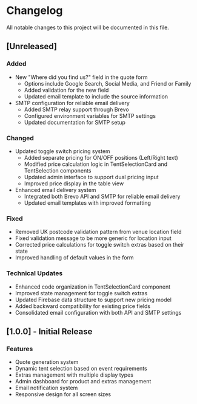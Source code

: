 # Changelog

All notable changes to this project will be documented in this file.

## [Unreleased]

### Added
- New "Where did you find us?" field in the quote form
  - Options include Google Search, Social Media, and Friend or Family
  - Added validation for the new field
  - Updated email template to include the source information
- SMTP configuration for reliable email delivery
  - Added SMTP relay support through Brevo
  - Configured environment variables for SMTP settings
  - Updated documentation for SMTP setup

### Changed
- Updated toggle switch pricing system
  - Added separate pricing for ON/OFF positions (Left/Right text)
  - Modified price calculation logic in TentSelectionCard and TentSelection components
  - Updated admin interface to support dual pricing input
  - Improved price display in the table view
- Enhanced email delivery system
  - Integrated both Brevo API and SMTP for reliable email delivery
  - Updated email templates with improved formatting

### Fixed
- Removed UK postcode validation pattern from venue location field
- Fixed validation message to be more generic for location input
- Corrected price calculations for toggle switch extras based on their state
- Improved handling of default values in the form

### Technical Updates
- Enhanced code organization in TentSelectionCard component
- Improved state management for toggle switch extras
- Updated Firebase data structure to support new pricing model
- Added backward compatibility for existing price fields
- Consolidated email configuration with both API and SMTP settings

## [1.0.0] - Initial Release

### Features
- Quote generation system
- Dynamic tent selection based on event requirements
- Extras management with multiple display types
- Admin dashboard for product and extras management
- Email notification system
- Responsive design for all screen sizes 